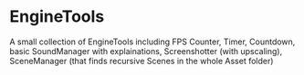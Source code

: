 # EngineTools
A small collection of EngineTools including FPS Counter, Timer, Countdown, basic SoundManager with explainations, Screenshotter (with upscaling), SceneManager (that finds recursive Scenes in the whole Asset folder)
